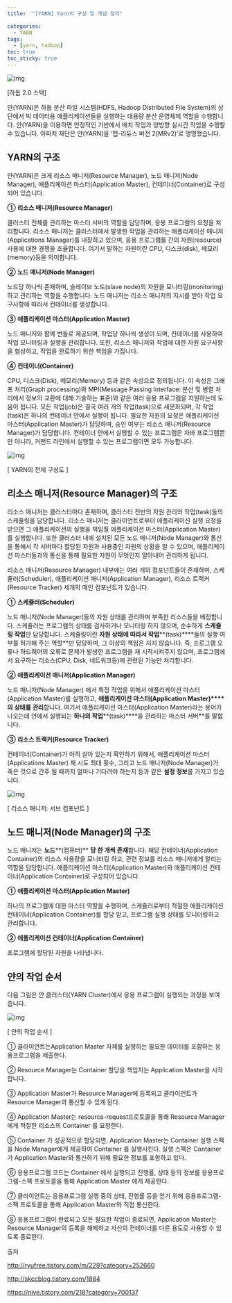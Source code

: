 ```yaml
---
title:  "[YARN] Yarn의 구성 및 개념 정리"

categories:
  - YARN
tags:
  - [yarn, hadoop]
toc: true
toc_sticky: true
---
```


![img](https://img1.daumcdn.net/thumb/R720x0.q80/?scode=mtistory&fname=http%3A%2F%2Fcfile8.uf.tistory.com%2Fimage%2F99849033599186B7164920)

[하둡 2.0 스택]



얀(YARN)은 하둡 분산 파일 시스템(HDFS, Hadoop Distributed File System)의 상단에서 빅 데이터용 애플리케이션들을 실행하는 대용량 분산 운영체제 역할을 수행합니다. 얀(YARN)을 이용하면 안정적인 기반에서 배치 작업과 양방향 실시간 작업을 수행할 수 있습니다. 아파치 재단은 얀(YARN)을 ‘맵-리듀스 버전 2(MRv2)’로 명명했습니다.

 

 

## **YARN의 구조**

얀(YARN)은 크게 리소스 매니저(Resource Manager), 노드 매니저(Node Manager), 애플리케이션 마스터(Application Master), 컨테이너(Container)로 구성되어 있습니다.

 

**①** **리소스 매니저(Resource Manager)**

클러스터 전체를 관리하는 마스터 서버의 역할을 담당하며, 응용 프로그램의 요청을 처리합니다. 리소스 매니저는 클러스터에서 발생한 작업을 관리하는 애플리케이션 매니저(Applications Manager)를 내장하고 있으며, 응용 프로그램들 간의 자원(resource) 사용에 대한 경쟁을 조율합니다. 여기서 말하는 자원이란 CPU, 디스크(disk), 메모리(memory)등을 의미합니다.

 

**②** **노드 매니저(Node Manager)**

노드당 하나씩 존재하며, 슬레이브 노드(slave node)의 자원을 모니터링(monitoring) 하고 관리하는 역할을 수행합니다. 노드 매니저는 리소스 매니저의 지시를 받아 작업 요구사항에 따라서 컨테이너를 생성합니다.

 

**③** **애플리케이션 마스터(Application Master)**

노드 매니저와 함께 번들로 제공되며, 작업당 하나씩 생성이 되며, 컨테이너를 사용하여 작업 모니터링과 실행을 관리합니다. 또한, 리소스 매니저와 작업에 대한 자원 요구사항을 협상하고, 작업을 완료하기 위한 책임을 가집니다.

 

**④** **컨테이너(Container)**

CPU, 디스크(Disk), 메모리(Memory) 등과 같은 속성으로 정의됩니다. 이 속성은 그래프 처리(Graph processing)와 MPI(Message Passing Interface: 분산 및 병렬 처리에서 정보의 교환에 대해 기술하는 표준)와 같은 여러 응용 프로그램을 지원하는데 도움이 됩니다. 모든 작업(job)은 결국 여러 개의 작업(task)으로 세분화되며, 각 작업(task)은 하나의 컨테이너 안에서 실행이 됩니다. 필요한 자원의 요청은 애플리케이션 마스터(Application Master)가 담당하며, 승인 여부는 리소스 매니저(Resource Manager)가 담당합니다. 컨테이너 안에서 실행할 수 있는 프로그램은 자바 프로그램뿐만 아니라, 커맨드 라인에서 실행할 수 있는 프로그램이면 모두 가능합니다.

 

 

![img](https://img1.daumcdn.net/thumb/R720x0.q80/?scode=mtistory&fname=http%3A%2F%2Fcfile29.uf.tistory.com%2Fimage%2F99385A33599186C529B54D)



[ YARN의 전체 구성도 ]

 

 

## **리소스 매니저(Resource Manager)의 구조**

리소스 매니저는 클러스터마다 존재하며, 클러스터 전반의 자원 관리와 작업(task)들의 스케쥴링을 담당합니다. 리소스 매니저는 클라이언트로부터 애플리케이션 실행 요청을 받으면 그 애플리케이션의 실행을 책임질 애플리케이션 마스터(Application Master)를 실행합니다. 또한 클러스터 내에 설치된 모든 노드 매니저(Node Manager)와 통신을 통해서 각 서버마다 할당된 자원과 사용중인 자원의 상황을 알 수 있으며, 애플리케이션 마스터들과의 통신을 통해 필요한 자원이 무엇인지 알아내어 관리하게 됩니다.

 

리소스 매니저(Resource Manager) 내부에는 여러 개의 컴포넌트들이 존재하며, 스케쥴러(Scheduler), 애플리케이션 매니저(Application Manager), 리소스 트랙커(Resource Tracker) 세개의 메인 컴포넌트가 있습니다.

 

**①** **스케쥴러(Scheduler)**

노드 매니저(Node Manager)들의 자원 상태를 관리하며 부족한 리소스들을 배정합니다. 스케쥴러는 프로그램의 상태를 검사하거나 모니터링 하지 않으며, 순수하게 **스케쥴링 작업**만 담당합니다. 스케쥴링이란 **자원 상태에 따라서 작업****(task)****들의 실행 여부를 허가해 주는 역할**만 담당하며, 그 이상의 책임은 지지 않습니다. 즉, 프로그램 오류나 하드웨어의 오류로 문제가 발생한 프로그램을 재 시작시켜주지 않으며, 프로그램에서 요구하는 리소스(CPU, Disk, 네트워크등)에 관련된 기능만 처리합니다.

 

**②** **애플리케이션 매니저(Application Manager)**

노드 매니저(Node Manager) 에서 특정 작업을 위해서 애플리케이션 마스터(Application Master)를 실행하고, **애플리케이션 마스터(Application Master)****의 상태를 관리**합니다. 여기서 애플리케이션 마스터(Application Master)라는 용어가 나오는데 얀에서 실행되는 **하나의 작업****(task)****을 관리하는 마스터 서버**를 말합니다.

 

**③** **리소스 트랙커(Resource Tracker)**

컨테이너(Container)가 아직 살아 있는지 확인하기 위해서, 애플리케이션 마스터(Applications Master) 재 시도 최대 횟수, 그리고 노드 매니저(Node Manager)가 죽은 것으로 간주 될 때까지 얼마나 기다려야 하는지 등과 같은 **설정 정보**를 가지고 있습니다.

 

![img](https://img1.daumcdn.net/thumb/R720x0.q80/?scode=mtistory&fname=http%3A%2F%2Fcfile23.uf.tistory.com%2Fimage%2F995EED33599186D30583F5)



[ 리소스 매니저: 서브 컴포넌트 ]

 

 

## **노드 매니저(Node Manager)의 구조**

노드 매니저는 **노드****(컴퓨터)** **당 한 개씩 존재**합니다. 해당 컨테이너(Application Container)의 리소스 사용량을 모니터링 하고, 관련 정보를 리소스 매니저에게 알리는 역할을 담당합니다. 애플리케이션 마스터(Application Master)와 애플리케이션 컨테이너(Application Container)로 구성되어 있습니다.

 

**①** **애플리케이션 마스터(Application Master)**

하나의 프로그램에 대한 마스터 역할을 수행하며, 스케쥴러로부터 적절한 애플리케이션 컨테이너(Application Container)를 할당 받고, 프로그램 실행 상태를 모니터링하고 관리합니다.

 

**②** **애플리케이션 컨테이너(Application Container)**

프로그램에 할당된 자원을 나타냅니다.

 

 

## **얀의 작업 순서**

다음 그림은 얀 클러스터(YARN Cluster)에서 응용 프로그램이 실행되는 과정을 보여줍니다.



 

![img](https://t1.daumcdn.net/cfile/tistory/247BF84853DF194A13)

[ 얀의 작업 순서 ]



① 클라이언트는Application Master 자체를 실행하는 필요한 데이터를 포함하는 응용프로그램을 제출한다.



② Resource Manager는 Container 할당을 책임지는 Application Master을 시작합니다.



③ Application Master가 Resource Manager에 등록되고 클라이언트가 Resource Manager과 통신할 수 있게 된다.



④ Application Master는 resource-request프로토콜을 통해 Resource Manager에게 적절한 리소스의 Container 를 요청한다.



⑤ Container 가 성공적으로 할당되면, Application Master는 Container 실행 스펙을 Node Manager에게 제공하여 Container 를 실행시킨다. 실행 스펙은 Container가 Application Master와 통신하기 위해 필요한 정보를 포함하고 있다.



⑥ 응용프로그램 코드는 Container 에서 실행되고 진행률, 상태 등의 정보를 응용프로그램-스펙 프로토콜을 통해 Application Master 에게 제공한다.



⑦ 클라이언트는 응용프로그램 실행 중의 상태, 진행률 등을 얻기 위해 응용프로그램-스팩 프로토콜을 통해 Application Master와 직접 통신한다.



⑧ 응용프로그램이 완료되고 모든 필요한 작업이 종료되면, Application Master는 Resource Manager의 등록을 해제하고 자신의 컨테이너를 다른 용도로 사용할 수 있도록 종료한다.

 

출처

http://ryufree.tistory.com/m/229?category=252660

http://skccblog.tistory.com/1884

https://nive.tistory.com/218?category=700137
